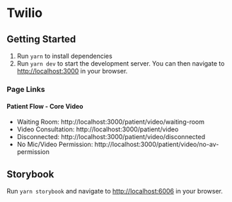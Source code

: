 # Twilio

## Getting Started

1. Run `yarn` to install dependencies
2. Run `yarn dev` to start the development server. You can then navigate to [http://localhost:3000](http://localhost:3000) in your browser.

### Page Links

#### Patient Flow - Core Video

- Waiting Room: http://localhost:3000/patient/video/waiting-room
- Video Consultation: http://localhost:3000/patient/video
- Disconnected: http://localhost:3000/patient/video/disconnected
- No Mic/Video Permission: http://localhost:3000/patient/video/no-av-permission

## Storybook

Run `yarn storybook` and navigate to [http://localhost:6006](http://localhost:6006) in your browser.
